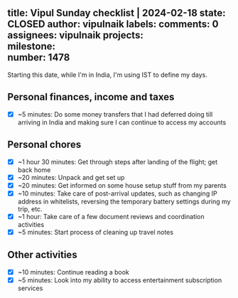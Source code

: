title:	Vipul Sunday checklist | 2024-02-18
state:	CLOSED
author:	vipulnaik
labels:	
comments:	0
assignees:	vipulnaik
projects:	
milestone:	
number:	1478
--
Starting this date, while I'm in India, I'm using IST to define my days.

## Personal finances, income and taxes

- [x] ~5 minutes: Do some money transfers that I had deferred doing till arriving in India and making sure I can continue to access my accounts

## Personal chores

- [x] ~1 hour 30 minutes: Get through steps after landing of the flight; get back home
- [x] ~20 minutes: Unpack and get set up
- [x] ~20 minutes: Get informed on some house setup stuff from my parents
- [x] ~10 minutes: Take care of post-arrival updates, such as changing IP address in whitelists, reversing the temporary battery settings during my trip, etc.
- [x] ~1 hour: Take care of a few document reviews and coordination activities
- [x] ~5 minutes: Start process of cleaning up travel notes

## Other activities

- [x] ~10 minutes: Continue reading a book
- [x] ~5 minutes: Look into my ability to access entertainment subscription services
